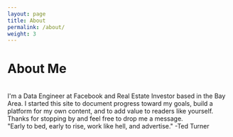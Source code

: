 ```yaml
---
layout: page
title: About
permalink: /about/
weight: 3
---
```


# **About Me**

<br>
I'm a Data Engineer at Facebook and Real Estate Investor based in the Bay Area. I started this site to document progress toward my goals, build a platform for my own content, and to add value to readers like yourself. Thanks for stopping by and feel free to drop me a message.

<br>
"Early to bed, early to rise, work like hell, and advertise." -Ted Turner

<!--
<div class="row">
{% include about/skills.html title="Programming Skills" source=site.data.programming-skills %}
{% include about/skills.html title="Other Skills" source=site.data.other-skills %}
</div>

<div class="row">
{% include about/timeline.html %}
</div>
-->
